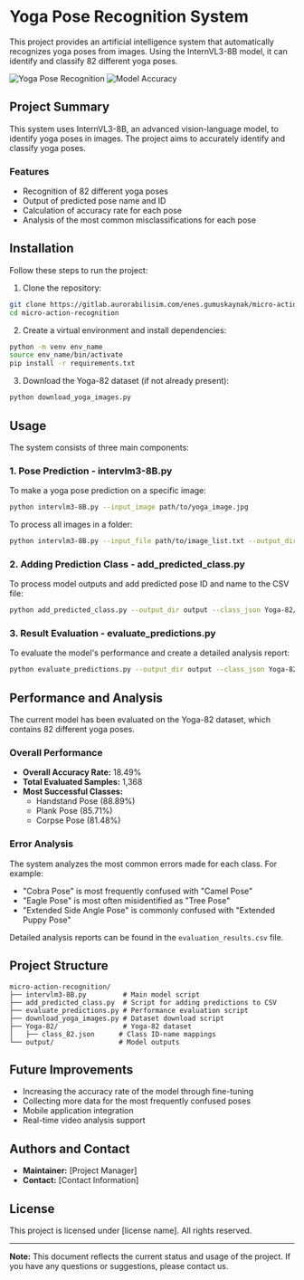 # Yoga Pose Recognition System

This project provides an artificial intelligence system that automatically recognizes yoga poses from images. Using the InternVL3-8B model, it can identify and classify 82 different yoga poses.

![Yoga Pose Recognition](https://img.shields.io/badge/Yoga-Pose%20Recognition-orange)
![Model Accuracy](https://img.shields.io/badge/Top--1%20Accuracy-18.49%25-blue)

## Project Summary

This system uses InternVL3-8B, an advanced vision-language model, to identify yoga poses in images. The project aims to accurately identify and classify yoga poses.

### Features

- Recognition of 82 different yoga poses
- Output of predicted pose name and ID
- Calculation of accuracy rate for each pose
- Analysis of the most common misclassifications for each pose

## Installation

Follow these steps to run the project:

1. Clone the repository:
```bash
git clone https://gitlab.aurorabilisim.com/enes.gumuskaynak/micro-action-recognition.git
cd micro-action-recognition
```

2. Create a virtual environment and install dependencies:
```bash
python -m venv env_name
source env_name/bin/activate
pip install -r requirements.txt
```

3. Download the Yoga-82 dataset (if not already present):
```bash
python download_yoga_images.py
```

## Usage

The system consists of three main components:

### 1. Pose Prediction - intervlm3-8B.py

To make a yoga pose prediction on a specific image:

```bash
python intervlm3-8B.py --input_image path/to/yoga_image.jpg
```

To process all images in a folder:

```bash
python intervlm3-8B.py --input_file path/to/image_list.txt --output_dir output/my_results
```

### 2. Adding Prediction Class - add_predicted_class.py

To process model outputs and add predicted pose ID and name to the CSV file:

```bash
python add_predicted_class.py --output_dir output --class_json Yoga-82/class_82.json
```

### 3. Result Evaluation - evaluate_predictions.py

To evaluate the model's performance and create a detailed analysis report:

```bash
python evaluate_predictions.py --output_dir output --class_json Yoga-82/class_82.json --save_csv
```

## Performance and Analysis

The current model has been evaluated on the Yoga-82 dataset, which contains 82 different yoga poses.

### Overall Performance

- **Overall Accuracy Rate:** 18.49%
- **Total Evaluated Samples:** 1,368
- **Most Successful Classes:** 
  - Handstand Pose (88.89%)
  - Plank Pose (85.71%)
  - Corpse Pose (81.48%)

### Error Analysis

The system analyzes the most common errors made for each class. For example:

- "Cobra Pose" is most frequently confused with "Camel Pose"
- "Eagle Pose" is most often misidentified as "Tree Pose"
- "Extended Side Angle Pose" is commonly confused with "Extended Puppy Pose"

Detailed analysis reports can be found in the `evaluation_results.csv` file.

## Project Structure

```
micro-action-recognition/
├── intervlm3-8B.py         # Main model script
├── add_predicted_class.py  # Script for adding predictions to CSV
├── evaluate_predictions.py # Performance evaluation script
├── download_yoga_images.py # Dataset download script
├── Yoga-82/                # Yoga-82 dataset 
│   ├── class_82.json      # Class ID-name mappings
└── output/                # Model outputs
```

## Future Improvements

- Increasing the accuracy rate of the model through fine-tuning
- Collecting more data for the most frequently confused poses
- Mobile application integration
- Real-time video analysis support

## Authors and Contact

- **Maintainer:** [Project Manager]
- **Contact:** [Contact Information]

## License

This project is licensed under [license name]. All rights reserved.

---

**Note:** This document reflects the current status and usage of the project. If you have any questions or suggestions, please contact us.
